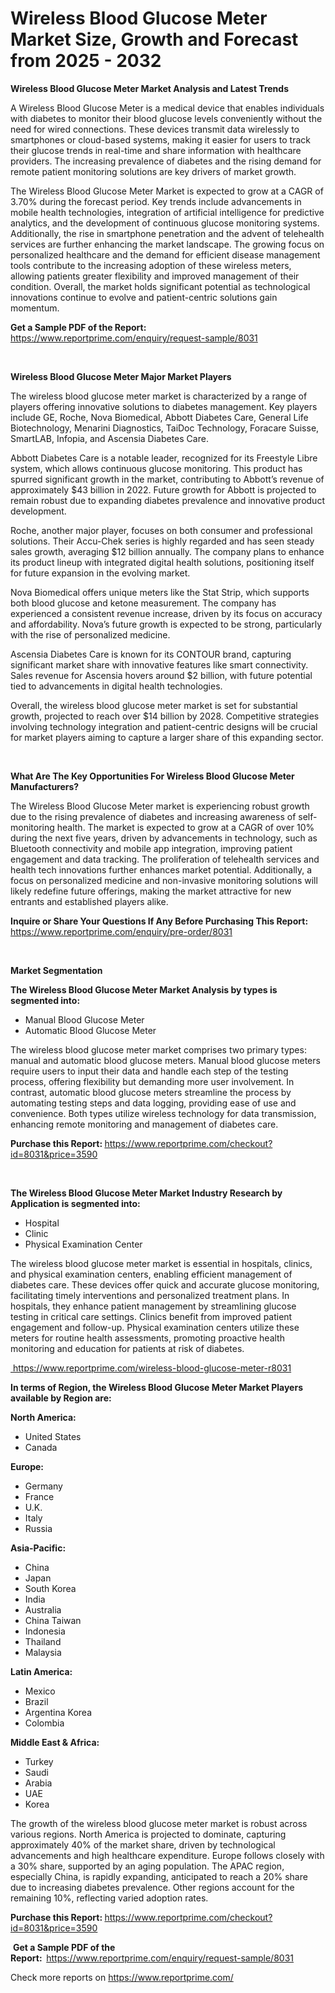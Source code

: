 <p><h1>Wireless Blood Glucose Meter Market Size, Growth and Forecast from 2025 - 2032</h1></p><p><strong>Wireless Blood Glucose Meter Market Analysis and Latest Trends</strong></p>
<p><p>A Wireless Blood Glucose Meter is a medical device that enables individuals with diabetes to monitor their blood glucose levels conveniently without the need for wired connections. These devices transmit data wirelessly to smartphones or cloud-based systems, making it easier for users to track their glucose trends in real-time and share information with healthcare providers. The increasing prevalence of diabetes and the rising demand for remote patient monitoring solutions are key drivers of market growth.</p><p>The Wireless Blood Glucose Meter Market is expected to grow at a CAGR of 3.70% during the forecast period. Key trends include advancements in mobile health technologies, integration of artificial intelligence for predictive analytics, and the development of continuous glucose monitoring systems. Additionally, the rise in smartphone penetration and the advent of telehealth services are further enhancing the market landscape. The growing focus on personalized healthcare and the demand for efficient disease management tools contribute to the increasing adoption of these wireless meters, allowing patients greater flexibility and improved management of their condition. Overall, the market holds significant potential as technological innovations continue to evolve and patient-centric solutions gain momentum.</p></p>
<p><strong>Get a Sample PDF of the Report:&nbsp;</strong> <a href="https://www.reportprime.com/enquiry/request-sample/8031?utm_campaign=3218&utm_medium=2&utm_source=Github&utm_content=ia&utm_term=19032025&utm_id=wireless-blood-glucose-meter">https://www.reportprime.com/enquiry/request-sample/8031</a></p>
<p>&nbsp;</p>
<p><strong>Wireless Blood Glucose Meter Major Market Players</strong></p>
<p><p>The wireless blood glucose meter market is characterized by a range of players offering innovative solutions to diabetes management. Key players include GE, Roche, Nova Biomedical, Abbott Diabetes Care, General Life Biotechnology, Menarini Diagnostics, TaiDoc Technology, Foracare Suisse, SmartLAB, Infopia, and Ascensia Diabetes Care. </p><p>Abbott Diabetes Care is a notable leader, recognized for its Freestyle Libre system, which allows continuous glucose monitoring. This product has spurred significant growth in the market, contributing to Abbott’s revenue of approximately $43 billion in 2022. Future growth for Abbott is projected to remain robust due to expanding diabetes prevalence and innovative product development.</p><p>Roche, another major player, focuses on both consumer and professional solutions. Their Accu-Chek series is highly regarded and has seen steady sales growth, averaging $12 billion annually. The company plans to enhance its product lineup with integrated digital health solutions, positioning itself for future expansion in the evolving market.</p><p>Nova Biomedical offers unique meters like the Stat Strip, which supports both blood glucose and ketone measurement. The company has experienced a consistent revenue increase, driven by its focus on accuracy and affordability. Nova’s future growth is expected to be strong, particularly with the rise of personalized medicine.</p><p>Ascensia Diabetes Care is known for its CONTOUR brand, capturing significant market share with innovative features like smart connectivity. Sales revenue for Ascensia hovers around $2 billion, with future potential tied to advancements in digital health technologies.</p><p>Overall, the wireless blood glucose meter market is set for substantial growth, projected to reach over $14 billion by 2028. Competitive strategies involving technology integration and patient-centric designs will be crucial for market players aiming to capture a larger share of this expanding sector.</p></p>
<p>&nbsp;</p>
<p><strong>What Are The Key Opportunities For Wireless Blood Glucose Meter Manufacturers?</strong></p>
<p><p>The Wireless Blood Glucose Meter market is experiencing robust growth due to the rising prevalence of diabetes and increasing awareness of self-monitoring health. The market is expected to grow at a CAGR of over 10% during the next five years, driven by advancements in technology, such as Bluetooth connectivity and mobile app integration, improving patient engagement and data tracking. The proliferation of telehealth services and health tech innovations further enhances market potential. Additionally, a focus on personalized medicine and non-invasive monitoring solutions will likely redefine future offerings, making the market attractive for new entrants and established players alike.</p></p>
<p><strong>Inquire or Share Your Questions If Any Before Purchasing This Report:</strong> <a href="https://www.reportprime.com/enquiry/pre-order/8031?utm_campaign=3218&utm_medium=2&utm_source=Github&utm_content=ia&utm_term=19032025&utm_id=wireless-blood-glucose-meter">https://www.reportprime.com/enquiry/pre-order/8031</a></p>
<p>&nbsp;</p>
<p><strong>Market Segmentation</strong></p>
<p><strong>The Wireless Blood Glucose Meter Market Analysis by types is segmented into:</strong></p>
<p><ul><li>Manual Blood Glucose Meter</li><li>Automatic Blood Glucose Meter</li></ul></p>
<p><p>The wireless blood glucose meter market comprises two primary types: manual and automatic blood glucose meters. Manual blood glucose meters require users to input their data and handle each step of the testing process, offering flexibility but demanding more user involvement. In contrast, automatic blood glucose meters streamline the process by automating testing steps and data logging, providing ease of use and convenience. Both types utilize wireless technology for data transmission, enhancing remote monitoring and management of diabetes care.</p></p>
<p><strong>Purchase this Report:&nbsp;</strong><a href="https://www.reportprime.com/checkout?id=8031&price=3590&utm_campaign=3218&utm_medium=2&utm_source=Github&utm_content=ia&utm_term=19032025&utm_id=wireless-blood-glucose-meter">https://www.reportprime.com/checkout?id=8031&price=3590</a></p>
<p>&nbsp;</p>
<p><strong>The Wireless Blood Glucose Meter Market Industry Research by Application is segmented into:</strong></p>
<p><ul><li>Hospital</li><li>Clinic</li><li>Physical Examination Center</li></ul></p>
<p><p>The wireless blood glucose meter market is essential in hospitals, clinics, and physical examination centers, enabling efficient management of diabetes care. These devices offer quick and accurate glucose monitoring, facilitating timely interventions and personalized treatment plans. In hospitals, they enhance patient management by streamlining glucose testing in critical care settings. Clinics benefit from improved patient engagement and follow-up. Physical examination centers utilize these meters for routine health assessments, promoting proactive health monitoring and education for patients at risk of diabetes.</p></p>
<p><a href="https://www.reportprime.com/wireless-blood-glucose-meter-r8031?utm_campaign=3218&utm_medium=2&utm_source=Github&utm_content=ia&utm_term=19032025&utm_id=wireless-blood-glucose-meter">&nbsp;https://www.reportprime.com/wireless-blood-glucose-meter-r8031</a></p>
<p><strong>In terms of Region, the Wireless Blood Glucose Meter Market Players available by Region are:</strong></p>
<p>
    <p> <strong> North America: </strong>
        <ul>
            <li>United States</li>
            <li>Canada</li>
        </ul>
        </p> 
    <p> <strong> Europe: </strong>
        <ul>
            <li>Germany</li>
            <li>France</li>
            <li>U.K.</li>
            <li>Italy</li>
            <li>Russia</li>
        </ul>
        </p> 
    <p> <strong> Asia-Pacific: </strong>
        <ul>
            <li>China</li>
            <li>Japan</li>
            <li>South Korea</li>
            <li>India</li>
            <li>Australia</li>
            <li>China Taiwan</li>
            <li>Indonesia</li>
            <li>Thailand</li>
            <li>Malaysia</li>
        </ul>
        </p> 
    <p> <strong> Latin America: </strong>
        <ul>
            <li>Mexico</li>
            <li>Brazil</li>
            <li>Argentina Korea</li>
            <li>Colombia</li>
        </ul>
        </p> 
    <p> <strong> Middle East & Africa: </strong>
        <ul>
            <li>Turkey</li>
            <li>Saudi</li>
            <li>Arabia</li>
            <li>UAE</li>
            <li>Korea</li>
        </ul>
    </p>
    </p>
<p><p>The growth of the wireless blood glucose meter market is robust across various regions. North America is projected to dominate, capturing approximately 40% of the market share, driven by technological advancements and high healthcare expenditure. Europe follows closely with a 30% share, supported by an aging population. The APAC region, especially China, is rapidly expanding, anticipated to reach a 20% share due to increasing diabetes prevalence. Other regions account for the remaining 10%, reflecting varied adoption rates.</p></p>
<p><strong>Purchase this Report: </strong><a href="https://www.reportprime.com/checkout?id=8031&price=3590&utm_campaign=3218&utm_medium=2&utm_source=Github&utm_content=ia&utm_term=19032025&utm_id=wireless-blood-glucose-meter">https://www.reportprime.com/checkout?id=8031&price=3590</a></p>
<p>&nbsp;<strong>Get a Sample PDF of the Report:&nbsp;&nbsp;</strong><a href="https://www.reportprime.com/enquiry/request-sample/8031?utm_campaign=3218&utm_medium=2&utm_source=Github&utm_content=ia&utm_term=19032025&utm_id=wireless-blood-glucose-meter">https://www.reportprime.com/enquiry/request-sample/8031</a></p>
<p><strong></strong></p>
<p>Check more reports on <a href="https://www.reportprime.com/?utm_campaign=3218&utm_medium=2&utm_source=Github&utm_content=ia&utm_term=19032025&utm_id=wireless-blood-glucose-meter">https://www.reportprime.com/</a></p>